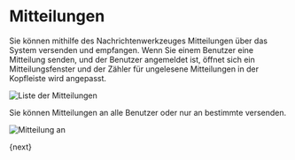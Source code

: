 <!-- add-breadcrumbs -->
# Mitteilungen


Sie können mithilfe des Nachrichtenwerkzeuges Mitteilungen über das System versenden und empfangen. Wenn Sie einem Benutzer eine Mitteilung senden, und der Benutzer angemeldet ist, öffnet sich ein Mitteilungsfenster und der Zähler für ungelesene Mitteilungen in der Kopfleiste wird angepasst.

![Liste der Mitteilungen](/docs/v13/assets/old_images/erpnext/message-list.png)

Sie können Mitteilungen an alle Benutzer oder nur an bestimmte versenden.

![Mitteilung an](/docs/v13/assets/old_images/erpnext/message-to.png)

{next}
